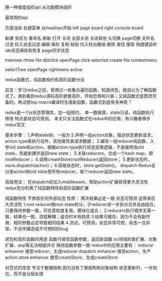 换一种维度组织api
从功能模块组织

最常用的api

页面渲染
右键菜单
从headnav开始
left
page board
right
console board

新建 另存为 重命名 刷新 
打开 关闭 全部关闭 关闭其他
头切换 page切换
文件名过滤 捡入状态过滤
编辑 保存 复制 粘贴
捡入检出撤销
删除 查找 搜索
快捷键监听
ide状态保存和恢复
page同步状态

treeview  rttree
file dblclick openPage
click selected
create file
contextmenu

selectTree
openPage
rightmenu
active

redux函数式，纯函数规约和高阶函数分治

前言：学习redux之前，曾用过一些集合遍历函数，知道闭包，就自以为了解函数式了。直到看到redux源码高阶嵌套高阶，开始恐惧和兴奋；又闻函数式是图灵完备的，再试想lisp macro编译时生成新函数，函数式到底有多神奇？

redux是一个js状态管理库，加一组规约。
单一数据源，state只读，纯函数执行修改
特点是状态可预测。
本文只关注函数式在redux中的应用，有兴趣者移步redux官文

基本步骤：
1.声明state树，一般为
2.声明一组action对象，描述状态更新请求，action.type表执行动作，其他属性表请求数据；
2.编写一组reducer纯函数，入参old state和action，根据action.type执行状态变换逻辑，不直接修改old state，而是新建并返回new state；
3.关联reducers，合成一个hash map，即rootReducer；
4.调用createStore(rootReducer)返回store；
5.更新状态时，store.dispatch(action)；
6.获取状态时，store.getState()。
dispatch Redux会分发action和old state至所有reducer，每个reducer返回new state。

高级用法：
在dispatch前加入middleware，帮助action扩展获得更大灵活性
redux充分利用了纯函数特性和高阶函数扩展

纯函数特性
不修改任何外部状态
性质：
两次结果必定一致
状态可预测
这带来巨大灵活性
1.root reducer随root state拆分，子reducer进一步拆分合并自由组合，只要保持参数一致，可任意粒度复用，模块化组合；
2.reducers执行顺序无需一致，结果也一致，流程解耦；组合时木有顾虑
3.结果可缓存，因为不会有副作用，相同参数必定导致相同结果
4.测试，可预测，状态异常可控，状态一旦异常，不会传播造成不可预知的bug

闭包和高阶函数的用途
函数可接受函数参数，返回新函数
oo领域的类扩展、对象扩展、aop等无法相提并论
保持函数参数一致
redux中的应用主要有：
reducer enhancer 接受reducer，生成reducer
dispatch enhancer
接受action，生产action
store enhancer
接受createStore，生成createStore

对范式的改变
专注于数据结构
因为没有了类结构和对象结构
状态更新时，一步到位，而不是分层处理
